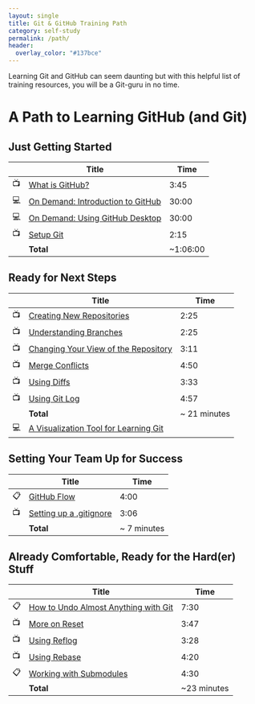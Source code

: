 ```yaml
---
layout: single
title: Git & GitHub Training Path
category: self-study
permalink: /path/
header:
  overlay_color: "#137bce"
---
```


Learning Git and GitHub can seem daunting but with this helpful list of training resources, you will be a Git-guru in no time.

# A Path to Learning GitHub (and Git)

## Just Getting Started

| | Title | Time
| --- | --- | ---
| :tv: | [What is GitHub?](https://youtu.be/w3jLJU7DT5E) | 3:45
| :computer: | [On Demand: Introduction to GitHub](https://services.github.com/on-demand/intro-to-github/) | 30:00
| :computer: | [On Demand: Using GitHub Desktop](https://services.github.com/on-demand/github-desktop/) | 30:00
| :tv: | [Setup Git](https://www.youtube.com/watch?v=7Inc0G0wutk) | 2:15
| | **Total** | ~1:06:00


## Ready for Next Steps

| | Title | Time
| --- | --- | ---
| :tv: | [Creating New Repositories](https://youtu.be/WxMFZncm12s) | 2:25
| :tv: | [Understanding Branches](https://youtu.be/H5GJfcp3p4Q) | 2:25
| :tv: | [Changing Your View of the Repository](https://youtu.be/HwrPhOp6-aM) | 3:11
| :tv: | [Merge Conflicts](https://youtu.be/yyLiplDQtf0) | 4:50
| :tv: | [Using Diffs](https://youtu.be/RXSriVcoI70) | 3:33
| :tv: | [Using Git Log](https://youtu.be/Ew8HQsFyVHo) | 4:57
| | **Total** | ~ 21 minutes
| :computer: | [A Visualization Tool for Learning Git](http://learngitbranching.js.org/) |

## Setting Your Team Up for Success

| | Title | Time
| --- | --- | ---
| :clipboard: | [GitHub Flow](https://guides.github.com/introduction/flow/) | 4:00
| :tv: | [Setting up a .gitignore](https://youtu.be/4VBG9FlyiOw) | 3:06
| | **Total** | ~ 7 minutes

## Already Comfortable, Ready for the Hard(er) Stuff

| | Title | Time
| --- | --- | ---
| :clipboard: | [How to Undo Almost Anything with Git](https://github.com/blog/2019-how-to-undo-almost-anything-with-git) | 7:30
| :tv: | [More on Reset](https://youtu.be/BKPjPMVB81g) | 3:47
| :tv: | [Using Reflog](https://youtu.be/Vxc9m_OVyo0) | 3:28
| :tv: | [Using Rebase](https://youtu.be/SxzjZtJwOgo) | 4:20
| :clipboard: | [Working with Submodules](https://github.com/blog/2104-working-with-submodules) | 4:30
| | **Total** | ~23 minutes
